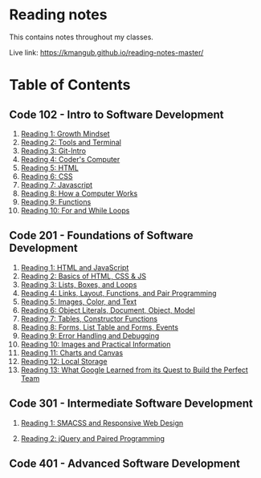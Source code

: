 # Reading notes

This contains notes throughout my classes. 

Live link: https://kmangub.github.io/reading-notes-master/

<!-- **102** Reading Notes can be found [here.](https://kmangub.github.io/reading-notes/) -->

# Table of Contents

## Code 102 - Intro to Software Development

1. [Reading 1: Growth Mindset](102/growth-mindset.md)
2. [Reading 2: Tools and Terminal](102/tools-terminal.md)
3. [Reading 3: Git-Intro](102/Git-Intro.md)
4. [Reading 4: Coder's Computer](102/coders-computer.md)
5. [Reading 5: HTML](102/html.md)
6. [Reading 6: CSS](102/css-notes.md)
7. [Reading 7: Javascript](102/javascript-notes.md)
8. [Reading 8: How a Computer Works](102/how-computer-works.md)
9. [Reading 9: Functions](102/function-notes.md)
10. [Reading 10: For and While Loops](102/loops-notes.md)

## Code 201 - Foundations of Software Development

1. [Reading 1: HTML and JavaScript](201/class-01.md)
2. [Reading 2: Basics of HTML, CSS & JS](201/class-02.md)
3. [Reading 3: Lists, Boxes, and Loops](201/class-03.md)
4. [Reading 4: Links, Layout, Functions, and Pair Programming](201/class-04.md)
5. [Reading 5: Images, Color, and Text](201/class-05.md)
6. [Reading 6: Object Literals, Document, Object, Model](201/class-06.md)
7. [Reading 7: Tables, Constructor Functions](201/class-07.md)
8. [Reading 8: Forms, List Table and Forms, Events](201/class-08.md) 
9. [Reading 9: Error Handling and Debugging](201/class-09.md)
10. [Reading 10: Images and Practical Information](201/class-10.md)
11. [Reading 11: Charts and Canvas](201/class-11.md)
12. [Reading 12: Local Storage](201/class-12.md)
13. [Reading 13: What Google Learned from its Quest to Build the Perfect Team](201/class-13.md)

## Code 301 - Intermediate Software Development

1. [Reading 1: SMACSS and Responsive Web Design](301/class-01.md)

2. [Reading 2: jQuery and Paired Programming](301/class-02.md)

## Code 401 - Advanced Software Development